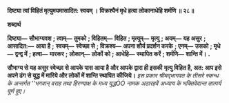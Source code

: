 **दिष्ट्या त्वां विहितं मृत्युमयमासादित: स्वयम् ।** **विक्रश्यैनं मृधे हत्वा लोकानाधेहि शर्मणि ॥ २८॥** 

**शब्दार्थ** 

**दिष्ट्या—** **सौभाग्यवश** **; त्वाम्—** **तुमको** **; विहितम्—** **विहित** **; मृत्युम्—** **मृत्यु** **; अयम्—** **यह असुर** **; आसादित:—** **आया है** **;** **स्वयम्—** **स्वेच्छा से** **; विक्रश्य—** **अपना शौर्य प्रदर्शन करके** **; एनम्—** **उसको** **; मृधे—** **द्वन्द्व में** **; हत्वा—** **मारकर** **;** **लोकान्—** **लोकों को** **; आधेहि—** **स्थापित करें** **; शर्मणि—** **शान्ति में।** **.** 

**सौभाग्य से यह असुर स्वेच्छा से आपके पास आया है और आपके द्वारा ही इसकी** **मृत्यु विहित है, अत: आप इसे अपने ढंग से युद्ध में मारिये और लोकों में शान्ति स्थापित** **कीजिये।** *इस प्रकार श्रीमद्भागवत के तीसरे स्कन्ध के अन्तर्गत ''भगवान् वराह तथा हिरण्याक्ष के* *मध्य युद्धÓÓ नामक अठारहवें अध्याय के भक्तिवेदान्त तात्पर्य पूर्ण हुए।* 